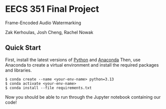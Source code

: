 EECS 351 Final Project
======================
Frame-Encoded Audio Watermarking

Zak Kerhoulas, Josh Cheng, Rachel Nowak

## Quick Start
First, install the latest versions of [Python](https://www.python.org/downloads/) and [Anaconda](https://docs.anaconda.com/anaconda/install/) Then, use Anaconda to create a virtual environment and install the required packages and libraries. 
```console
$ conda create --name <your-env-name> python=3.13
$ conda activate <your-env-name>
$ conda install --file requirements.txt
```
Now you should be able to run through the Jupyter notebook containing our code!
